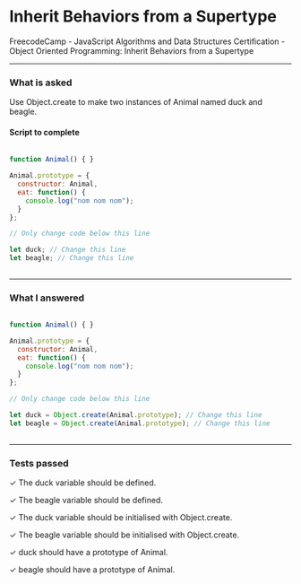 # Inherit Behaviors from a Supertype
FreecodeCamp - JavaScript Algorithms and Data Structures Certification - Object Oriented Programming: Inherit Behaviors from a Supertype


---


### What is asked

Use Object.create to make two instances of Animal named duck and beagle.

#### Script to complete

```javascript  
  
function Animal() { }

Animal.prototype = {
  constructor: Animal,
  eat: function() {
    console.log("nom nom nom");
  }
};

// Only change code below this line

let duck; // Change this line
let beagle; // Change this line
  

```

---


### What I answered

```javascript  
  
function Animal() { }

Animal.prototype = {
  constructor: Animal,
  eat: function() {
    console.log("nom nom nom");
  }
};

// Only change code below this line

let duck = Object.create(Animal.prototype); // Change this line
let beagle = Object.create(Animal.prototype); // Change this line
  

```

---


### Tests passed

✓ The duck variable should be defined.

✓ The beagle variable should be defined.

✓ The duck variable should be initialised with Object.create.

✓ The beagle variable should be initialised with Object.create.

✓ duck should have a prototype of Animal.

✓ beagle should have a prototype of Animal.